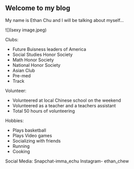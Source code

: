 ## Welcome to my blog
My name is Ethan Chu and I will be talking about myself...

![](sexy image.jpeg)

Clubs:
- Future Buisness leaders of America 
- Social Studies Honor Society
- Math Honor Society
- National Honor Society
- Asian Club
- Pre-med
- Track

Volunteer:
- Volunteered at local Chinese school on the weekend
- Volunteered as a teacher and a teachers assistant 
- Total 50 hours of volunteering

Hobbies:
- Plays basketball
- Plays Video games
- Socializing with friends
- Running
- Cooking

Social Media:
Snapchat-imma_echu
Instagram- ethan_chew
